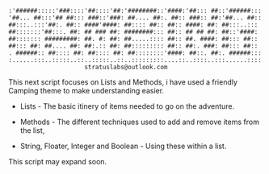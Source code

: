 ```
:'######:::::'###::::'##::::'##:'########::'####:'##::: ##::'######:::
'##... ##:::'## ##::: ###::'###: ##.... ##:. ##:: ###:: ##:'##... ##::
##:::..:::'##:. ##:: ####'####: ##:::: ##:: ##:: ####: ##: ##:::..:::
##:::::::'##:::. ##: ## ### ##: ########::: ##:: ## ## ##: ##::'####:
##::::::: #########: ##. #: ##: ##.....:::: ##:: ##. ####: ##::: ##::
##::: ##: ##.... ##: ##:.:: ##: ##::::::::: ##:: ##:. ###: ##::: ##::
. ######:: ##:::: ##: ##:::: ##: ##::::::::'####: ##::. ##:. ######:::
:......:::..:::::..::..:::::..::..:::::::::....::..::::..:::......::::
                     stratuslabs@outlook.com
```

This next script focuses on Lists and Methods, i have used a friendly Camping theme to make understanding easier.

- Lists - The basic itinery of items needed to go on the adventure.

- Methods - The different techniques used to add and remove items from the list,

- String, Floater, Integer and Boolean - Using these within a list.

This script may expand soon.
